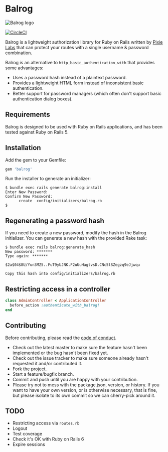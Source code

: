 # Balrog

![Balrog logo](https://user-images.githubusercontent.com/32128719/55335192-9566a000-5492-11e9-9449-746de68fbe94.png)

[![CircleCI](https://circleci.com/gh/pixielabs/balrog.svg?style=svg)](https://circleci.com/gh/pixielabs/balrog)

Balrog is a lightweight authorization library for Ruby on Rails written by
[Pixie Labs](https://pixielabs.io) that can protect your routes with a single
username & password combination.

Balrog is an alternative to `http_basic_authentication_with` that provides some
advantages:

* Uses a password hash instead of a plaintext password.
* Provides a lightweight HTML form instead of inconsistent basic
  authentication.
* Better support for password managers (which often don't support basic
  authentication dialog boxes).

## Requirements

Balrog is designed to be used with Ruby on Rails applications, and has been
tested against Ruby on Rails 5.

## Installation

Add the gem to your Gemfile:

```ruby
gem 'balrog'
```

Run the installer to generate an initializer:

```
$ bundle exec rails generate balrog:install
Enter New Password:
Confirm New Password:
      create  config/initializers/balrog.rb
$
```

## Regenerating a password hash

If you need to create a new password, modify the hash in the Balrog initializer.
You can generate a new hash with the provided Rake task:

```
$ bundle exec rails balrog:generate_hash
New password: *******
Type again: *******

$2a$04$8U/Yun3MZ5..FuT9yUJNK.F2uUuHagtvsD.CNc5lSZegzq9eJjwqu

Copy this hash into config/initializers/balrog.rb
```

## Restricting access in a controller

```ruby
class AdminController < ApplicationController
  before_action :authenticate_with_balrog!
end
```

## Contributing

Before contributing, please read the [code of conduct](CODE_OF_CONDUCT.md).
- Check out the latest master to make sure the feature hasn't been implemented
  or the bug hasn't been fixed yet.
- Check out the issue tracker to make sure someone already hasn't requested it
  and/or contributed it.
- Fork the project.
- Start a feature/bugfix branch.
- Commit and push until you are happy with your contribution.
- Please try not to mess with the package.json, version, or history. If you
  want to have your own version, or is otherwise necessary, that is fine, but
  please isolate to its own commit so we can cherry-pick around it.


## TODO

 * Restricting access via `routes.rb`
 * Logout
 * Test coverage
 * Check it's OK with Ruby on Rails 6
 * Expire sessions
